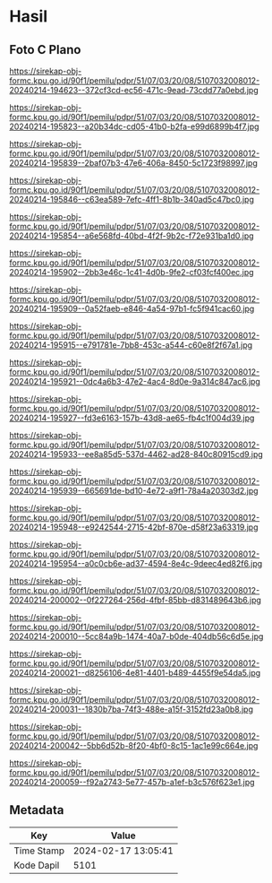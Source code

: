 # Hasil

## Foto C Plano

https://sirekap-obj-formc.kpu.go.id/90f1/pemilu/pdpr/51/07/03/20/08/5107032008012-20240214-194623--372cf3cd-ec56-471c-9ead-73cdd77a0ebd.jpg

https://sirekap-obj-formc.kpu.go.id/90f1/pemilu/pdpr/51/07/03/20/08/5107032008012-20240214-195823--a20b34dc-cd05-41b0-b2fa-e99d6899b4f7.jpg

https://sirekap-obj-formc.kpu.go.id/90f1/pemilu/pdpr/51/07/03/20/08/5107032008012-20240214-195839--2baf07b3-47e6-406a-8450-5c1723f98997.jpg

https://sirekap-obj-formc.kpu.go.id/90f1/pemilu/pdpr/51/07/03/20/08/5107032008012-20240214-195846--c63ea589-7efc-4ff1-8b1b-340ad5c47bc0.jpg

https://sirekap-obj-formc.kpu.go.id/90f1/pemilu/pdpr/51/07/03/20/08/5107032008012-20240214-195854--a6e568fd-40bd-4f2f-9b2c-f72e931ba1d0.jpg

https://sirekap-obj-formc.kpu.go.id/90f1/pemilu/pdpr/51/07/03/20/08/5107032008012-20240214-195902--2bb3e46c-1c41-4d0b-9fe2-cf03fcf400ec.jpg

https://sirekap-obj-formc.kpu.go.id/90f1/pemilu/pdpr/51/07/03/20/08/5107032008012-20240214-195909--0a52faeb-e846-4a54-97b1-fc5f941cac60.jpg

https://sirekap-obj-formc.kpu.go.id/90f1/pemilu/pdpr/51/07/03/20/08/5107032008012-20240214-195915--e791781e-7bb8-453c-a544-c60e8f2f67a1.jpg

https://sirekap-obj-formc.kpu.go.id/90f1/pemilu/pdpr/51/07/03/20/08/5107032008012-20240214-195921--0dc4a6b3-47e2-4ac4-8d0e-9a314c847ac6.jpg

https://sirekap-obj-formc.kpu.go.id/90f1/pemilu/pdpr/51/07/03/20/08/5107032008012-20240214-195927--fd3e6163-157b-43d8-ae65-fb4c1f004d39.jpg

https://sirekap-obj-formc.kpu.go.id/90f1/pemilu/pdpr/51/07/03/20/08/5107032008012-20240214-195933--ee8a85d5-537d-4462-ad28-840c80915cd9.jpg

https://sirekap-obj-formc.kpu.go.id/90f1/pemilu/pdpr/51/07/03/20/08/5107032008012-20240214-195939--665691de-bd10-4e72-a9f1-78a4a20303d2.jpg

https://sirekap-obj-formc.kpu.go.id/90f1/pemilu/pdpr/51/07/03/20/08/5107032008012-20240214-195948--e9242544-2715-42bf-870e-d58f23a63319.jpg

https://sirekap-obj-formc.kpu.go.id/90f1/pemilu/pdpr/51/07/03/20/08/5107032008012-20240214-195954--a0c0cb6e-ad37-4594-8e4c-9deec4ed82f6.jpg

https://sirekap-obj-formc.kpu.go.id/90f1/pemilu/pdpr/51/07/03/20/08/5107032008012-20240214-200002--0f227264-256d-4fbf-85bb-d831489643b6.jpg

https://sirekap-obj-formc.kpu.go.id/90f1/pemilu/pdpr/51/07/03/20/08/5107032008012-20240214-200010--5cc84a9b-1474-40a7-b0de-404db56c6d5e.jpg

https://sirekap-obj-formc.kpu.go.id/90f1/pemilu/pdpr/51/07/03/20/08/5107032008012-20240214-200021--d8256106-4e81-4401-b489-4455f9e54da5.jpg

https://sirekap-obj-formc.kpu.go.id/90f1/pemilu/pdpr/51/07/03/20/08/5107032008012-20240214-200031--1830b7ba-74f3-488e-a15f-3152fd23a0b8.jpg

https://sirekap-obj-formc.kpu.go.id/90f1/pemilu/pdpr/51/07/03/20/08/5107032008012-20240214-200042--5bb6d52b-8f20-4bf0-8c15-1ac1e99c664e.jpg

https://sirekap-obj-formc.kpu.go.id/90f1/pemilu/pdpr/51/07/03/20/08/5107032008012-20240214-200059--f92a2743-5e77-457b-a1ef-b3c576f623e1.jpg


## Metadata

| Key        | Value               |
| ---------- | ------------------- |
| Time Stamp | 2024-02-17 13:05:41 |
| Kode Dapil | 5101                |



